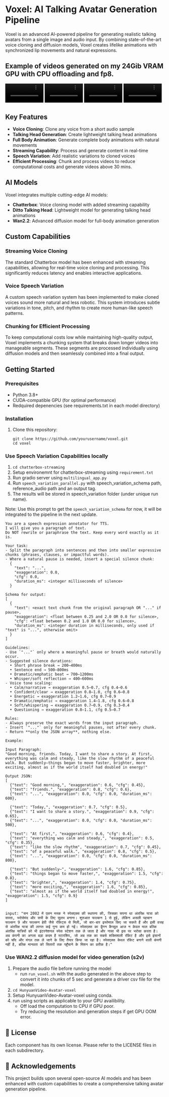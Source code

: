 # Voxel: AI Talking Avatar Generation Pipeline

Voxel is an advanced AI-powered pipeline for generating realistic talking avatars from a single image and audio input. By combining state-of-the-art voice cloning and diffusion models, Voxel creates lifelike animations with synchronized lip movements and natural expressions.

## Example of videos generated on my 24Gib VRAM GPU with CPU offloading and fp8.
<p float="left">
  <video src="https://github.com/user-attachments/assets/5e89d681-3739-457e-bfed-2da8df0e9c53" controls width="24%" title="Me talking about hyperchaos in hindi. 512 resolution."></video>
  <video src="https://github.com/user-attachments/assets/89577174-b34a-4061-8fe3-f748bb5c6da2" controls width="24%" title="A teacher teaching a topic to his students. 512 resolution"></video>
  <video src="https://github.com/user-attachments/assets/373fb800-ba98-41a5-a2a3-a22c2ee93492" controls width="24%" title="Me talking about voxel in english. 256 resolution."></video>
  <video src="https://github.com/user-attachments/assets/203dbcd0-9ad7-486f-987b-4ff9b9223880" controls width="24%" title="A teacher talking about capabilities of voxel. 256 resolution."></video>
</p>

## Key Features

- **Voice Cloning**: Clone any voice from a short audio sample
- **Talking Head Generation**: Create lightweight talking head animations
- **Full Body Animation**: Generate complete body animations with natural movements
- **Streaming Capability**: Process and generate content in real-time
- **Speech Variation**: Add realistic variations to cloned voices
- **Efficient Processing**: Chunk and process videos to reduce computational costs and generate videos above 30 mins.

## AI Models

Voxel integrates multiple cutting-edge AI models:

- **Chatterbox**: Voice cloning model with added streaming capability
- **Ditto Talking Head**: Lightweight model for generating talking head animations
- **Wan2.2**: Advanced diffusion model for full-body animation generation

## Custom Capabilities

### Streaming Voice Cloning

The standard Chatterbox model has been enhanced with streaming capabilities, allowing for real-time voice cloning and processing. This significantly reduces latency and enables interactive applications.

### Voice Speech Variation

A custom speech variation system has been implemented to make cloned voices sound more natural and less robotic. This system introduces subtle variations in tone, pitch, and rhythm to create more human-like speech patterns.

### Chunking for Efficient Processing

To keep computational costs low while maintaining high-quality output, Voxel implements a chunking system that breaks down longer videos into manageable segments. These segments are processed individually using diffusion models and then seamlessly combined into a final output.

## Getting Started

### Prerequisites

- Python 3.8+
- CUDA-compatible GPU (for optimal performance)
- Redquired depenencies (see requirements.txt in each model directory)

### Installation

1. Clone this repository:
   ```
   git clone https://github.com/yourusername/voxel.git
   cd voxel
   ```
### Use Speech Variation Capabilities locally

1. ```cd chatterbox-streaming```
2. Setup environemnt for chatterbox-streaming using `requirement.txt`
3. Run gradio server using `multilingual_app.py`
4. Run `speech_variation_parallel.py` with speech_variation_schema path, reference_audio path and an output tag.
5. The results will be stored in speech_variation folder (under unique run name).

Note: Use this prompt to get the `speech_variation_schema` for now, it will be integrated to the pipeline in the next update.

```
You are a speech expression annotator for TTS.  
I will give you a paragraph of text.  
Do NOT rewrite or paraphrase the text. Keep every word exactly as it is.  

Your task:  
- Split the paragraph into sentences and then into smaller expressive chunks (phrases, clauses, or impactful words).  
- Where a natural pause is needed, insert a special silence chunk:  
  {
    "text": "...",
    "exaggeration": 0.0,
    "cfg": 0.0,
    "duration_ms": <integer milliseconds of silence>
  }

Schema for output:  
[
  {
    "text": <exact text chunk from the original paragraph OR "..." if pause>,
    "exaggeration": <float between 0.25 and 2.0 OR 0.0 for silence>,
    "cfg": <float between 0.2 and 1.0 OR 0.0 for silence>,
    "duration_ms": <integer duration in milliseconds, only used if "text" is "...", otherwise omit>
  }
]

Guidelines:
- Use `"..."` only where a meaningful pause or breath would naturally occur.  
- Suggested silence durations:  
  • Short phrase break → 200–400ms  
  • Sentence end → 500–800ms  
  • Dramatic/emphatic beat → 700–1200ms  
  • Whisper/soft reflection → 400–600ms  
- Voice tone scaling:  
  • Calm/narrative → exaggeration 0.5–0.7, cfg 0.4–0.6  
  • Confident/clear → exaggeration 0.8–1.0, cfg 0.6–0.8  
  • Energetic → exaggeration 1.2–1.6, cfg 0.7–0.9  
  • Dramatic/emphatic → exaggeration 1.4–1.8, cfg 0.6–0.8  
  • Soft/whispering → exaggeration 0.7–0.9, cfg 0.3–0.4  
  • Questioning → exaggeration 0.8–1.1, cfg 0.5–0.7  

Rules:  
- Always preserve the exact words from the input paragraph.  
- Insert `"..."` only for meaningful pauses, not after every chunk.  
- Return **only the JSON array**, nothing else.  

Example:  

Input Paragraph:  
"Good morning, friends. Today, I want to share a story. At first, everything was calm and steady, like the slow rhythm of a peaceful walk. But suddenly—things began to move faster, brighter, more exciting, almost as if the world itself had doubled in energy!"

Output JSON:  
[
  {"text": "Good morning,", "exaggeration": 0.6, "cfg": 0.45}, 
  {"text": "friends.", "exaggeration": 0.8, "cfg": 0.6}, 
  {"text": "...", "exaggeration": 0.0, "cfg": 0.0, "duration_ms": 600},

  {"text": "Today,", "exaggeration": 0.7, "cfg": 0.5}, 
  {"text": "I want to share a story.", "exaggeration": 0.9, "cfg": 0.65}, 
  {"text": "...", "exaggeration": 0.0, "cfg": 0.0, "duration_ms": 500},

  {"text": "At first,", "exaggeration": 0.6, "cfg": 0.4}, 
  {"text": "everything was calm and steady,", "exaggeration": 0.5, "cfg": 0.35}, 
  {"text": "like the slow rhythm", "exaggeration": 0.7, "cfg": 0.45}, 
  {"text": "of a peaceful walk.", "exaggeration": 0.8, "cfg": 0.5}, 
  {"text": "...", "exaggeration": 0.0, "cfg": 0.0, "duration_ms": 800}, 

  {"text": "But suddenly—", "exaggeration": 1.6, "cfg": 0.85}, 
  {"text": "things began to move faster,", "exaggeration": 1.5, "cfg": 0.8}, 
  {"text": "brighter,", "exaggeration": 1.4, "cfg": 0.75}, 
  {"text": "more exciting,", "exaggeration": 1.6, "cfg": 0.85}, 
  {"text": "almost as if the world itself had doubled in energy!", "exaggeration": 1.5, "cfg": 0.9}
]


input: "सन 2002 में एलन मस्क ने स्पेसएक्स की स्थापना की, जिसका सपना था अंतरिक्ष यात्रा को सस्ता, भरोसेमंद और सभी के लिए सुलभ बनाना। शुरुआत फाल्कन 1 से हुई, लेकिन असली पहचान फाल्कन 9 और फाल्कन हेवी जैसे रॉकेट्स से मिली, जो बार-बार इस्तेमाल किए जा सकते हैं और इसी वजह से अंतरिक्ष यात्रा की लागत कई गुना कम हो गई। स्पेसएक्स का ड्रैगन कैप्सूल आज न केवल माल बल्कि अंतरिक्ष यात्रियों को भी इंटरनेशनल स्पेस स्टेशन तक ले जाता है और नासा भी इस पर भरोसा करता है। अब कंपनी का अगला बड़ा कदम है स्टारशिप, जो अब तक का सबसे शक्तिशाली रॉकेट है और इसे इंसानों को चाँद और मंगल तक ले जाने के लिए तैयार किया जा रहा है। स्पेसएक्स केवल रॉकेट बनाने वाली कंपनी नहीं है, बल्कि मानवता को सितारों तक पहुँचाने के मिशन का प्रतीक है।"
```

### Use WAN2.2 diffusion model for video generation (s2v)
1. Prepare the audio file before running the model
   - run `run_voxel.sh` with the audio generated in the above step to convert it into chunks of 5 sec and generate a driver csv file for the model.
2. `cd HunyuanVideo-Avatar-voxel`
3. Setup HunyuanVideo-Avatar-voxel using conda.
4. run using scripts as applicable to your GPU availibility.
   - Off load the computation to CPU if GPU poor.
   - Try reducing the resolution and generation steps if get GPU OOM error.

## 📝 License

Each component has its own license. Please refer to the LICENSE files in each subdirectory.

## 🙏 Acknowledgements

This project builds upon several open-source AI models and has been enhanced with custom capabilities to create a comprehensive talking avatar generation pipeline.